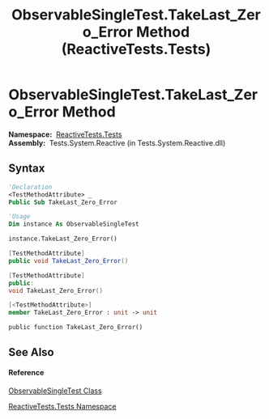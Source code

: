 ﻿---
title: ObservableSingleTest.TakeLast_Zero_Error Method  (ReactiveTests.Tests)
TOCTitle: TakeLast_Zero_Error Method
ms:assetid: M:ReactiveTests.Tests.ObservableSingleTest.TakeLast_Zero_Error
ms:mtpsurl: https://msdn.microsoft.com/en-us/library/reactivetests.tests.observablesingletest.takelast_zero_error(v=VS.103)
ms:contentKeyID: 36620945
ms.date: 06/28/2011
mtps_version: v=VS.103
f1_keywords:
- ReactiveTests.Tests.ObservableSingleTest.TakeLast_Zero_Error
dev_langs:
- CSharp
- JScript
- VB
- FSharp
- c++
---

# ObservableSingleTest.TakeLast\_Zero\_Error Method

**Namespace:**  [ReactiveTests.Tests](hh289046\(v=vs.103\).md)  
**Assembly:**  Tests.System.Reactive (in Tests.System.Reactive.dll)

## Syntax

``` vb
'Declaration
<TestMethodAttribute> _
Public Sub TakeLast_Zero_Error
```

``` vb
'Usage
Dim instance As ObservableSingleTest

instance.TakeLast_Zero_Error()
```

``` csharp
[TestMethodAttribute]
public void TakeLast_Zero_Error()
```

``` c++
[TestMethodAttribute]
public:
void TakeLast_Zero_Error()
```

``` fsharp
[<TestMethodAttribute>]
member TakeLast_Zero_Error : unit -> unit 
```

``` jscript
public function TakeLast_Zero_Error()
```

## See Also

#### Reference

[ObservableSingleTest Class](hh315143\(v=vs.103\).md)

[ReactiveTests.Tests Namespace](hh289046\(v=vs.103\).md)


